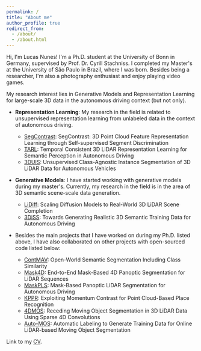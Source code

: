 ```yaml
---
permalink: /
title: "About me"
author_profile: true
redirect_from: 
  - /about/
  - /about.html
---
```


Hi, I'm Lucas Nunes! I'm a Ph.D. student at the University of Bonn in Germany, supervised by Prof. Dr. Cyrill Stachniss. I completed my Master's at the University of São Paulo in Brazil, where I was born. Besides being a researcher, I'm also a photography enthusiast and enjoy playing video games.

My research interest lies in Generative Models and Representation Learning for large-scale 3D data in the autonomous driving context (but not only).

- **Representation Learning**: My research in the field is related to unsupervised representation learning from unlabeled data in the context of autonomous driving.
    - [SegContrast](https://github.com/PRBonn/segcontrast): SegContrast: 3D Point Cloud Feature Representation Learning through Self-supervised Segment Discrimination
    - [TARL](https://github.com/PRBonn/TARL): Temporal Consistent 3D LiDAR Representation Learning for Semantic Perception in Autonomous Driving
    - [3DUIS](https://github.com/PRBonn/3DUIS): Unsupervised Class-Agnostic Instance Segmentation of 3D LiDAR Data for Autonomous Vehicles

- **Generative Models**: I have started working with generative models during my master's. Currently, my research in the field is in the area of 3D semantic scene-scale data generation.
    - [LiDiff](https://github.com/PRBonn/LiDiff): Scaling Diffusion Models to Real-World 3D LiDAR Scene Completion
    - [3DiSS](https://github.com/PRBonn/3DiSS): Towards Generating Realistic 3D Semantic Training Data for Autonomous Driving

- Besides the main projects that I have worked on during my Ph.D. listed above, I have also collaborated on other projects with open-sourced code listed below:
    - [ContMAV](https://github.com/PRBonn/ContMAV): Open-World Semantic Segmentation Including Class Similarity
    - [Mask4D](https://github.com/PRBonn/Mask4D): End-to-End Mask-Based 4D Panoptic Segmentation for LiDAR Sequences
    - [MaskPLS](https://github.com/PRBonn/MaskPLS): Mask-Based Panoptic LiDAR Segmentation for Autonomous Driving
    - [KPPR](https://github.com/PRBonn/kppr): Exploiting Momentum Contrast for Point Cloud-Based Place Recognition
    - [4DMOS](https://github.com/PRBonn/4DMOS): Receding Moving Object Segmentation in 3D LiDAR Data Using Sparse 4D Convolutions
    - [Auto-MOS](https://github.com/PRBonn/auto-mos): Automatic Labeling to Generate Training Data for Online LiDAR-based Moving Object Segmentation

Link to my [CV](https://docs.google.com/gview?url=https://raw.githubusercontent.com/nuneslu/nuneslu.github.io/530b330a3c963a5f14da72724737c4e64d61c863/files/curriculum-vitae.pdf).

